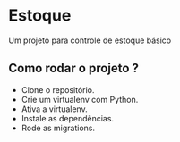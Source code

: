 # Estoque
Um projeto para controle de estoque básico

## Como rodar o projeto ?

* Clone o repositório.
* Crie um virtualenv com Python.
* Ativa a virtualenv.
* Instale as dependências.
* Rode as migrations.

